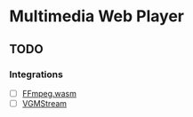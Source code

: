 # Multimedia Web Player

## TODO
### Integrations
- [ ] [FFmpeg.wasm](https://github.com/ffmpegwasm/ffmpeg.wasm "Reason: Media Demuxing | Status: IN PROGRESS")
- [ ] [VGMStream](https://github.com/vgmstream/vgmstream "Reason: Media Demuxing | Status: PLANNED")

